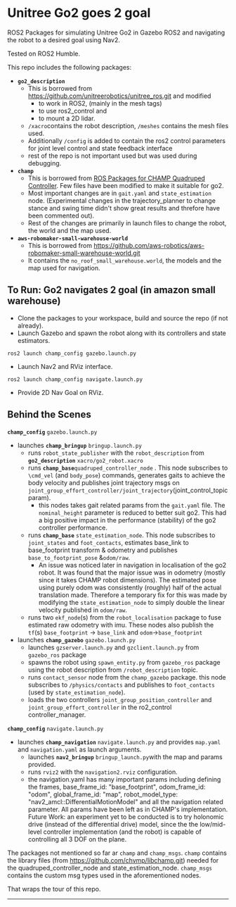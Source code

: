 # Unitree Go2 goes 2 goal

ROS2 Packages for simulating Unitree Go2 in Gazebo ROS2 and navigating the robot to a desired goal using Nav2.

Tested on ROS2 Humble.

This repo includes the following packages:
- **`go2_description`**
  - This is borrowed from https://github.com/unitreerobotics/unitree_ros.git and modified 
	  - to work in ROS2, (mainly in the mesh tags)
	  - to use ros2_control and 
	  - to mount a 2D lidar.
  - `/xacro`contains the robot description, `/meshes` contains the mesh files used.
  - Additionally `/config` is added to contain the ros2 control parameters for joint level control and state feedback interface
  - rest of the repo is not important used but was used during debugging.
- **`champ`**
  - This is borrowed from [ROS Packages for CHAMP Quadruped Controller](https://github.com/chvmp/champ.git). Few files have been modified to make it suitable for go2.
  - Most important changes are in `gait.yaml` and `state_estimation` node. (Experimental changes in the trajectory_planner to change stance and swing time didn't show great results and threfore have been commented out).
  - Rest of the changes are primarily in launch files to change the robot, the world and the map used.
- **`aws-robomaker-small-warehouse-world`**
	- This is borrowed from https://github.com/aws-robotics/aws-robomaker-small-warehouse-world.git
	- It contains the `no_roof_small_warehouse.world`, the models and the map used for navigation.

## To Run: Go2 navigates 2 goal (in amazon small warehouse)
- Clone the packages to your workspace, build and source the repo (if not already).
- Launch Gazebo and spawn the robot along with its controllers and state estimators. 
```
ros2 launch champ_config gazebo.launch.py
```
- Launch Nav2 and RViz interface. 
```
ros2 launch champ_config navigate.launch.py
```
- Provide 2D Nav Goal on RViz.


## Behind the Scenes
**`champ_config`** `gazebo.launch.py`
  - launches **`champ_bringup`** `bringup.launch.py`
    - runs `robot_state_publisher` with the `robot_description` from **`go2_description`** `xacro/go2_robot.xacro`
    - runs **`champ_base`**`quadruped_controller_node` . This node subscribes to `\cmd_vel` (and `body_pose`) commands, generates gaits to achieve the body velocity and publishes joint trajectory msgs on `joint_group_effort_controller/joint_trajectory`(joint_control_topic param).
	    - this nodes takes gait related params from the `gait.yaml` file. The `nominal_height` parameter is reduced to better suit go2. This had a big positive impact in the performance (stability) of the go2 controller performance. 
	- runs **`champ_base`**  `state_estimation_node`. This node subscribes to `joint_states` and `foot_contacts`, estimates base_link to base_footprint transform & odometry  and publishes `base_to_footprint_pose` &`odom/raw`.
		- An issue was noticed later in navigation in localisation of the go2 robot. It was found that the major issue was in odometry (mostly since it takes CHAMP robot dimensions). The estimated pose using purely odom was consistently (roughly) half of the actual translation made. Therefore a temporary fix for this was made by modifying the `state_estimation_node` to simply double the linear velocity published in `odom/raw`.
	- runs two `ekf_node`(s)  from the `robot_localisation` package to fuse estimated raw odometry with imu. These nodes also publish the `tf`(s)  `base_footprint` -> `base_link` and `odom`->`base_footprint`
 - launches **`champ_gazebo`** `gazebo.launch.py`
	  - launches `gzserver.launch.py` and `gzclient.launch.py` from `gazebo_ros` package
	  - spawns the robot using `spawn_entity.py` from `gazebo_ros` package
 using the robot description from `/robot_description` topic.
	  - runs `contact_sensor` node from the `champ_gazebo` package. this node subscribes to `/physics/contacts` and publishes to `foot_contacts` (used by `state_estimation_node`).
	  - loads the two controllers `joint_group_position_controller` and `joint_group_effort_controller` in the ro2_control controller_manager.
  
**`champ_config`** `navigate.launch.py`
- launches **`champ_navigation`**  `navigate.launch.py` and provides `map.yaml` and `navigation.yaml` as launch arguments.
	- launches **`nav2_bringup`** `bringup_launch.py`with the map and params provided.
	- runs `rviz2` with the `navigation2.rviz` configuration.
	- the navigation.yaml has many important params including defining the frames, base_frame_id: "base_footprint", odom_frame_id: "odom", global_frame_id: "map", robot_model_type: "nav2_amcl::DifferentialMotionModel" and all the navigation related parameter. All params have been left as in CHAMP's implementation. Future Work: an experiment yet to be conducted is to try holonomic drive (instead of the differential drive) model, since the the low/mid- level controller implementation (and the robot) is capable of controlling all 3 DOF on the plane.

The packages not mentioned so far ar `champ` and `champ_msgs`. `champ`  contains the library files (from https://github.com/chvmp/libchamp.git) needed for the quadruped_controller_node and state_estimation_node. `champ_msgs` contains the custom msg types used in the aforementioned nodes.

That wraps the tour of this repo.

---
